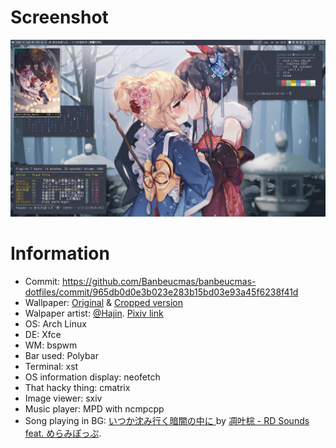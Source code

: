 # Screenshot
![Spring is still cold, how about some ReiMari](https://github.com/Banbeucmas/banbeucmas-dotfiles/blob/master/Screenshot/Screenshot_2019-01-20_21-57-25.png)

# Information
* Commit: https://github.com/Banbeucmas/banbeucmas-dotfiles/commit/965db0d0e3b023e283b15bd03e93a45f6238f41d
* Wallpaper: [Original](https://github.com/Banbeucmas/banbeucmas-dotfiles/blob/master/Wallpapers/Hajin_Reimu_Marisa.png) & [Cropped version](https://github.com/Banbeucmas/banbeucmas-dotfiles/blob/master/Wallpapers/Hajin_Reimu_Marisa_Cropped.png)
* Walpaper artist: [@Hajin](https://twitter.com/magus_night_). [Pixiv link](https://www.pixiv.net/member_illust.php?id=6584502)
* OS: Arch Linux
* DE: Xfce
* WM: bspwm
* Bar used: Polybar
* Terminal: xst
* OS information display: neofetch
* That hacky thing: cmatrix
* Image viewer: sxiv
* Music player: MPD with ncmpcpp
* Song playing in BG: [いつか沈み行く暗闇の中に
](https://www.youtube.com/watch?v=Kcy_h2vi3Co) by [凋叶棕 - RD Sounds](https://twitter.com/rdwithleaf) [feat. めらみぽっぷ](https://twitter.com/cosmopolitan093). 
